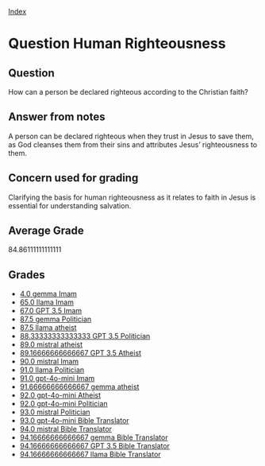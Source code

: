 
[Index](../../index.md)
# Question Human Righteousness
## Question
How can a person be declared righteous according to the Christian faith?

## Answer from notes
A person can be declared righteous when they trust in Jesus to save them, as God cleanses them from their sins and attributes Jesus’ righteousness to them.

## Concern used for grading
Clarifying the basis for human righteousness as it relates to faith in Jesus is essential for understanding salvation.

## Average Grade
84.86111111111111

## Grades
 * [4.0 gemma Imam](../answers/gemma_Imam/Human_Righteousness.md)
 * [65.0 llama Imam](../answers/llama_Imam/Human_Righteousness.md)
 * [67.0 GPT 3.5 Imam](../answers/GPT_3.5_Imam/Human_Righteousness.md)
 * [87.5 gemma Politician](../answers/gemma_Politician/Human_Righteousness.md)
 * [87.5 llama atheist](../answers/llama_atheist/Human_Righteousness.md)
 * [88.33333333333333 GPT 3.5 Politician](../answers/GPT_3.5_Politician/Human_Righteousness.md)
 * [89.0 mistral atheist](../answers/mistral_atheist/Human_Righteousness.md)
 * [89.16666666666667 GPT 3.5 Atheist](../answers/GPT_3.5_Atheist/Human_Righteousness.md)
 * [90.0 mistral Imam](../answers/mistral_Imam/Human_Righteousness.md)
 * [91.0 llama Politician](../answers/llama_Politician/Human_Righteousness.md)
 * [91.0 gpt-4o-mini Imam](../answers/gpt-4o-mini_Imam/Human_Righteousness.md)
 * [91.66666666666667 gemma atheist](../answers/gemma_atheist/Human_Righteousness.md)
 * [92.0 gpt-4o-mini Atheist](../answers/gpt-4o-mini_Atheist/Human_Righteousness.md)
 * [92.0 gpt-4o-mini Politician](../answers/gpt-4o-mini_Politician/Human_Righteousness.md)
 * [93.0 mistral Politician](../answers/mistral_Politician/Human_Righteousness.md)
 * [93.0 gpt-4o-mini Bible Translator](../answers/gpt-4o-mini_Bible_Translator/Human_Righteousness.md)
 * [94.0 mistral Bible Translator](../answers/mistral_Bible_Translator/Human_Righteousness.md)
 * [94.16666666666667 gemma Bible Translator](../answers/gemma_Bible_Translator/Human_Righteousness.md)
 * [94.16666666666667 GPT 3.5 Bible Translator](../answers/GPT_3.5_Bible_Translator/Human_Righteousness.md)
 * [94.16666666666667 llama Bible Translator](../answers/llama_Bible_Translator/Human_Righteousness.md)
